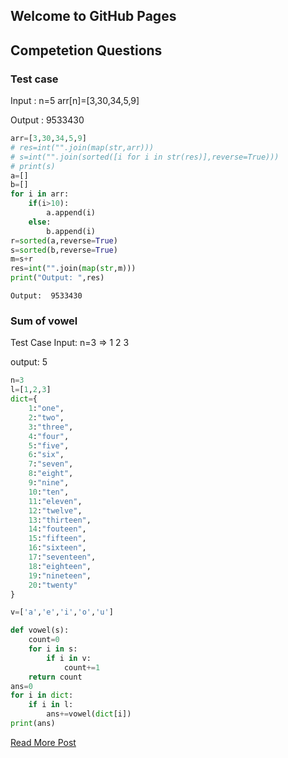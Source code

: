 ## Welcome to GitHub Pages



## **Competetion Questions**
### Test case
Input : n=5 arr[n]=[3,30,34,5,9]

Output : 9533430

```python
arr=[3,30,34,5,9]
# res=int("".join(map(str,arr)))
# s=int("".join(sorted([i for i in str(res)],reverse=True)))
# print(s)
a=[]
b=[]
for i in arr:
    if(i>10):
        a.append(i)
    else:
        b.append(i)
r=sorted(a,reverse=True)
s=sorted(b,reverse=True)
m=s+r
res=int("".join(map(str,m)))
print("Output: ",res)
```
```
Output:  9533430
```


### Sum of vowel
Test Case
Input: n=3 => 1 2 3

output: 5

```python
n=3
l=[1,2,3]
dict={
    1:"one",
    2:"two",
    3:"three",
    4:"four",
    5:"five",
    6:"six",
    7:"seven",
    8:"eight",
    9:"nine",
    10:"ten",
    11:"eleven",
    12:"twelve",
    13:"thirteen",
    14:"fouteen",
    15:"fifteen",
    16:"sixteen",
    17:"seventeen",
    18:"eighteen",
    19:"nineteen",
    20:"twenty"
}

v=['a','e','i','o','u']

def vowel(s):
    count=0
    for i in s:
        if i in v:
            count+=1
    return count
ans=0
for i in dict:
    if i in l:
        ans+=vowel(dict[i])
print(ans)
```
[Read More Post](https://github.com/yogesh-hack/python-questions/blob/gh-pages/leetcode_solutions_in_python.md)

